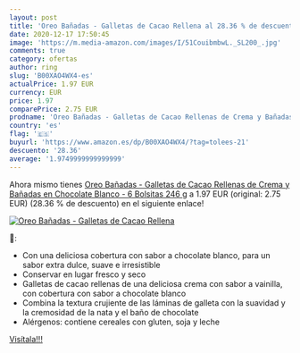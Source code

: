 ```yaml
---
layout: post
title: 'Oreo Bañadas - Galletas de Cacao Rellena al 28.36 % de descuento'
date: 2020-12-17 17:50:45
image: 'https://m.media-amazon.com/images/I/51CouibmbwL._SL200_.jpg'
comments: true
category: ofertas
author: ring
slug: 'B00XAO4WX4-es'
actualPrice: 1.97 EUR
currency: EUR
price: 1.97
comparePrice: 2.75 EUR
prodname: 'Oreo Bañadas - Galletas de Cacao Rellenas de Crema y Bañadas en Chocolate Blanco - 6 Bolsitas  246 g'
country: 'es'
flag: '🇪🇸'
buyurl: 'https://www.amazon.es/dp/B00XAO4WX4/?tag=tolees-21'
descuento: '28.36'
average: '1.9749999999999999'
---
```


Ahora mismo tienes [Oreo Bañadas - Galletas de Cacao Rellenas de Crema y Bañadas en Chocolate Blanco - 6 Bolsitas  246 g](https://www.amazon.es/dp/B00XAO4WX4/?tag=tolees-21) a 1.97 EUR (original: 2.75 EUR) (28.36 %  de descuento) en el siguiente enlace!

[![Oreo Bañadas - Galletas de Cacao Rellena](https://m.media-amazon.com/images/I/51CouibmbwL._SL200_.jpg)](https://www.amazon.es/dp/B00XAO4WX4/?tag=tolees-21)

🔎:

- Con una deliciosa cobertura con sabor a chocolate blanco, para un sabor extra dulce, suave e irresistible
- Conservar en lugar fresco y seco
- Galletas de cacao rellenas de una deliciosa crema con sabor a vainilla, con cobertura con sabor a chocolate blanco
- Combina la textura crujiente de las láminas de galleta con la suavidad y la cremosidad de la nata y el baño de chocolate
- Alérgenos: contiene cereales con gluten, soja y leche

[Visítala!!!](https://www.amazon.es/dp/B00XAO4WX4/?tag=tolees-21)
